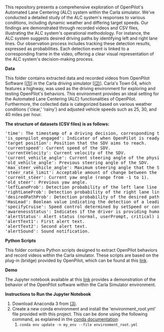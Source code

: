 <p>
This repository presents a comprehensive exploration of OpenPilot's Automated Lane Centering (ALC) system within the Carla simulator. We've conducted a detailed study of the ALC system's responses to various conditions, including dynamic weather and differing target speeds. Our findings are demonstrated through recorded videos and CSV files, illustrating the ALC system's operational methodology. For instance, the ALC system suggests desired driving paths by identifying left and right lane lines. Our observation process includes tracking these detection results, expressed as probabilities. Each detection event is linked to a corresponding frame in the video, offering a clear visual representation of the ALC system's decision-making process.
</p>

<p><b>Data</b></p>
<p>
This folder contains extracted data and recorded videos from OpenPilot Software [<a href="https://github.com/commaai/openpilot">(1)</a>] in the Carla driving simulator [<a href="https://github.com/carla-simulator/carla">(2)</a>]. Carla's Town 04, which features a highway, was used as the driving environment for exploring and testing OpenPilot's behaviors. This environment provides an ideal setting for the Automated Lane Centering (ALC) functionalities of OpenPilot. Furthermore, the collected data is categorized based on various weather conditions ('clear,' 'rainy') and adjusted vehicle speeds such as 25, 30, and 40 miles per hour.
</p>

<p><b>The structure of datasets (CSV files) is as follows:</b></p>

<pre>
'time': The timestamp of a driving decision, corresponding to the recorded data. 
'is_openpilot_engaged': Indicator of when OpenPilot is ready to engage/work.
'target position': Position that the SDV aims to reach.
'currentspeed': Current speed of the SDV.
'currentVelocity': Current velocity of the SDV.
'current_vehicle_angle': Current steering angle of the physical wheels (range from -70 to 70).
'old_vehicle_angle': Previous steering angle of the SDV.
'max_steer_vehicle_angle': Maximum steering angle that the SDV's wheels can reach.
'steer_rate_limit': Acceptable amount of change between the old and current steering angle.
'current_steer': Current yaw angle (range from -1 to 1).
'old_steer': Previous yaw angle.
'leftLaneProb': Detection probability of the left lane line (range from 0-100).
'rightLaneProb': Detection probability of the right lane line (range from 0-100).
'desiredPathProb': Detection probability of the desired path (range from 0-100).
'HasLead': Boolean value indicating the detection of a leading vehicle (False: there is no leading vehicle, True: there is leading vehicle ).
'specifyCruise': Speed control determined by setSpeed or control by the leading vehicle.
'awarenessStatus': Indicates if the driver is providing human-monitored features (hand-on steering wheel, sensitive features, i.e., eyes, head and etc).
'alertStatus': Alert status (normal, userPrompt, critical) indicating if the system wants to alert the driver.
'alertText1': First alert text.
'alertText2': Second alert text.
'alertSound': Sound notification.
</pre>


<p><b>Python Scripts</b></p>
<p>
This folder contains Python scripts designed to extract OpenPilot behaviors and record videos within the Carla simulator. These scripts are based on the plug-in (bridge) provided by OpenPilot, which can be found at this <a href="https://github.com/commaai/openpilot/blob/master/tools/sim/bridge.py">link</a>.
</p>

<p><b>Demo</b></p>
<p>
The Jupyter notebook available at this <a href="https://git.soton.ac.uk/faa2n19/openpilotcarla/-/blob/master/Demo%20of%20analysing%20OpenPilot%20behaviours%20in%20Carla%20town%204.ipynb">link</a> provides a demonstration of the behavior of the OpenPilot software within the Carla Simulator environment.
</p>


<p><b>Instructions to Run the Jupyter Notebook</b></p>
<ol>
  <li>Download Anaconda 3 from <a href="https://www.anaconda.com/products/individual">(3)</a>.</li>
  <li>Create a new conda environment and install the 'environment_root.yml' file provided with this project. This can be done using the following command, as explained in the <a href="https://conda.io/projects/conda/en/latest/user-guide/tasks/manage-environments.html">conda documentation</a>: 
  <ol>
    <li><code>conda env update -n my_env --file environment_root.yml</code></li>
  </ol>
  </li>
</ol>

